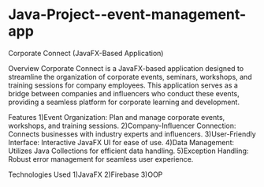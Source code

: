 # Java-Project--event-management-app
Corporate Connect (JavaFX-Based Application)

Overview
Corporate Connect is a JavaFX-based application designed to streamline the organization of corporate events, seminars, workshops, and training sessions for company employees. This application serves as a bridge between companies and influencers who conduct these events, providing a seamless platform for corporate learning and development.

Features
1)Event Organization: Plan and manage corporate events, workshops, and training sessions.
2)Company-Influencer Connection: Connects businesses with industry experts and influencers.
3)User-Friendly Interface: Interactive JavaFX UI for ease of use.
4)Data Management: Utilizes Java Collections for efficient data handling.
5)Exception Handling: Robust error management for seamless user experience.

Technologies Used
1)JavaFX 
2)Firebase
3)OOP
